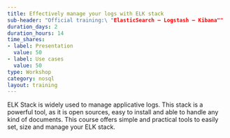```yaml
---
title: Effectively manage your logs with ELK stack
sub-header: "Official training:\ "ElasticSearch – Logstash – Kibana""
duration_days: 2
duration_hours: 14
time_shares:
- label: Presentation
  value: 50
- label: Use cases
  value: 50
type: Workshop
category: nosql
layout: training
---
```


ELK Stack is widely used to manage applicative logs. This stack is a powerful tool, as it is open sources, easy to install and able to handle any kind of documents. This course offers simple and practical tools to easily set, size and manage your ELK stack.
